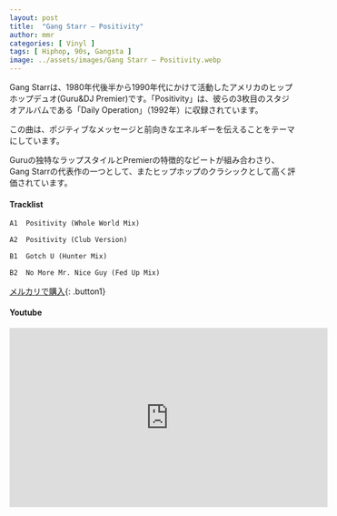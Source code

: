```yaml
---
layout: post
title:  "Gang Starr – Positivity"
author: mmr
categories: [ Vinyl ]
tags: [ Hiphop, 90s, Gangsta ]
image: ../assets/images/Gang Starr – Positivity.webp
---
```


Gang Starrは、1980年代後半から1990年代にかけて活動したアメリカのヒップホップデュオ(Guru&DJ Premier)です。「Positivity」は、彼らの3枚目のスタジオアルバムである「Daily Operation」（1992年）に収録されています。

この曲は、ポジティブなメッセージと前向きなエネルギーを伝えることをテーマにしています。

Guruの独特なラップスタイルとPremierの特徴的なビートが組み合わさり、Gang Starrの代表作の一つとして、またヒップホップのクラシックとして高く評価されています。

#### Tracklist
```md
A1  Positivity (Whole World Mix)

A2  Positivity (Club Version)

B1  Gotch U (Hunter Mix)

B2  No More Mr. Nice Guy (Fed Up Mix)
```

[メルカリで購入](https://jp.mercari.com/item/m87981443033?afid=6142608987){: .button1}

#### Youtube
<iframe width="560" height="315" src="https://www.youtube.com/embed/hWVROzKUETA?si=PrvYk6th-R7Nup7G" title="YouTube video player" frameborder="0" allow="accelerometer; autoplay; clipboard-write; encrypted-media; gyroscope; picture-in-picture; web-share" referrerpolicy="strict-origin-when-cross-origin" allowfullscreen></iframe>